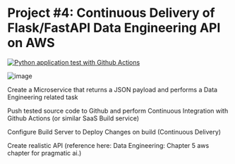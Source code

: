 # Project #4: Continuous Delivery of Flask/FastAPI Data Engineering API on AWS

[![Python application test with Github Actions](https://github.com/nogibjj/Project4_FastAPI_YZ/actions/workflows/main.yml/badge.svg?branch=main)](https://github.com/nogibjj/Project4_FastAPI_YZ/actions/workflows/main.yml)



![image](https://user-images.githubusercontent.com/110933007/201536039-a81c0eae-c2fd-4abb-a7a1-43c758608fc5.png)



Create a Microservice that returns a JSON payload and performs a Data Engineering related task

Push tested source code to Github and perform Continuous Integration with Github Actions (or similar SaaS Build service)

Configure Build Server to Deploy Changes on build (Continuous Delivery)

Create realistic API (reference here: Data Engineering: Chapter 5 aws chapter for pragmatic ai.)
